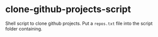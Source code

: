 # clone-github-projects-script
Shell script to clone github projects. Put a `repos.txt` file into the script folder containing.
